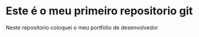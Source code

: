# Este é o meu primeiro repositorio git

Neste repositorio coloquei o meu portfolio de desenvolvedor